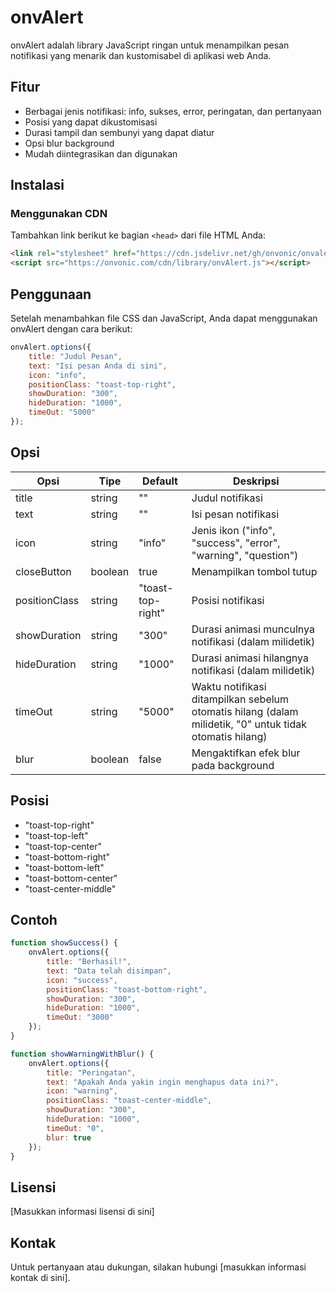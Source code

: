# onvAlert

onvAlert adalah library JavaScript ringan untuk menampilkan pesan notifikasi yang menarik dan kustomisabel di aplikasi web Anda.

## Fitur

- Berbagai jenis notifikasi: info, sukses, error, peringatan, dan pertanyaan
- Posisi yang dapat dikustomisasi
- Durasi tampil dan sembunyi yang dapat diatur
- Opsi blur background
- Mudah diintegrasikan dan digunakan

## Instalasi

### Menggunakan CDN

Tambahkan link berikut ke bagian `<head>` dari file HTML Anda:

```html
<link rel="stylesheet" href="https://cdn.jsdelivr.net/gh/onvonic/onvalert@main/assets/onvAlert.css">
<script src="https://onvonic.com/cdn/library/onvAlert.js"></script>
```

## Penggunaan

Setelah menambahkan file CSS dan JavaScript, Anda dapat menggunakan onvAlert dengan cara berikut:

```javascript
onvAlert.options({
    title: "Judul Pesan",
    text: "Isi pesan Anda di sini",
    icon: "info",
    positionClass: "toast-top-right",
    showDuration: "300",
    hideDuration: "1000",
    timeOut: "5000"
});
```

## Opsi

| Opsi | Tipe | Default | Deskripsi |
|------|------|---------|-----------|
| title | string | "" | Judul notifikasi |
| text | string | "" | Isi pesan notifikasi |
| icon | string | "info" | Jenis ikon ("info", "success", "error", "warning", "question") |
| closeButton | boolean | true | Menampilkan tombol tutup |
| positionClass | string | "toast-top-right" | Posisi notifikasi |
| showDuration | string | "300" | Durasi animasi munculnya notifikasi (dalam milidetik) |
| hideDuration | string | "1000" | Durasi animasi hilangnya notifikasi (dalam milidetik) |
| timeOut | string | "5000" | Waktu notifikasi ditampilkan sebelum otomatis hilang (dalam milidetik, "0" untuk tidak otomatis hilang) |
| blur | boolean | false | Mengaktifkan efek blur pada background |

## Posisi

- "toast-top-right"
- "toast-top-left"
- "toast-top-center"
- "toast-bottom-right"
- "toast-bottom-left"
- "toast-bottom-center"
- "toast-center-middle"

## Contoh

```javascript
function showSuccess() {
    onvAlert.options({
        title: "Berhasil!",
        text: "Data telah disimpan",
        icon: "success",
        positionClass: "toast-bottom-right",
        showDuration: "300",
        hideDuration: "1000",
        timeOut: "3000"
    });
}

function showWarningWithBlur() {
    onvAlert.options({
        title: "Peringatan",
        text: "Apakah Anda yakin ingin menghapus data ini?",
        icon: "warning",
        positionClass: "toast-center-middle",
        showDuration: "300",
        hideDuration: "1000",
        timeOut: "0",
        blur: true
    });
}
```

## Lisensi

[Masukkan informasi lisensi di sini]

## Kontak

Untuk pertanyaan atau dukungan, silakan hubungi [masukkan informasi kontak di sini].